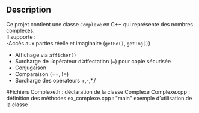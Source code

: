 ## Description
Ce projet contient une classe `Complexe` en C++ qui représente des nombres complexes.  
Il supporte :  
 -Accès aux parties réelle et imaginaire (`getRe()`, `getImg()`)  
- Affichage via `afficher()`  
- Surcharge de l’opérateur d’affectation (`=`) pour copie sécurisée 
- Conjugaison  
- Comparaison (==, !=)  
- Surcharge des opérateurs +,-,*,/

#Fichiers
Complexe.h : déclaration de la classe Complexe
Complexe.cpp : définition des méthodes
ex_complexe.cpp : "main" exemple d’utilisation de la classe
